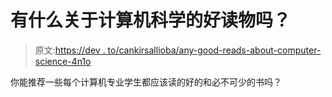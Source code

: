 # 有什么关于计算机科学的好读物吗？

> 原文:[https://dev . to/cankirsallioba/any-good-reads-about-computer-science-4n1o](https://dev.to/cankirsallioba/any-good-reads-about-computer-science-4n1o)

你能推荐一些每个计算机专业学生都应该读的好的和必不可少的书吗？